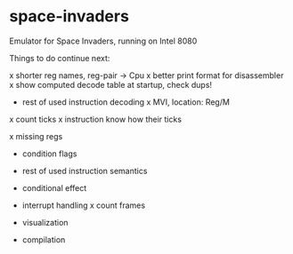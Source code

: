 # space-invaders

Emulator for Space Invaders, running on Intel 8080


Things to do continue next:

x shorter reg names, reg-pair -> Cpu
x better print format for disassembler
x show computed decode table at startup, check dups!

- rest of used instruction decoding
x MVI, location: Reg/M

x count ticks
x instruction know how their ticks

x missing regs
- condition flags
- rest of used instruction semantics
- conditional effect

- interrupt handling
x count frames
- visualization

- compilation
